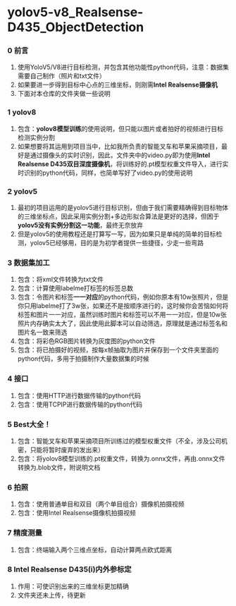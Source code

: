 # yolov5-v8_Realsense-D435_ObjectDetection
### 0 前言
1. 使用YoloV5/V8进行目标检测，并包含其他功能性python代码，注意：数据集需要自己制作（照片和txt文件）
2. 如果要进一步得到目标中心点的三维坐标，则刚需**Intel Realsense摄像机**
3. 下面对本仓库的文件夹做一些说明

### 1 yolov8
1. 包含：**yolov8模型训练**的使用说明，但只能以图片或者拍好的视频进行目标检测实例分割
2. 如果想要将其运用到项目当中，比如我所负责的智能叉车和苹果采摘项目，最好是通过摄像头的实时识别，因此，文件夹中的video.py即为使用**Intel Realsense D435双目深度摄像机**，将训练好的.pt模型权重文件导入，进行实时识别的python代码，同样，也简单写好了video.py的使用说明

### 2 yolov5
1. 最初的项目运用的是yolov5进行目标识别，但由于我们需要精确得到目标物体的三维坐标点，因此采用实例分割+多边形拟合算法是更好的选择，但困于**yolov5没有实例分割这一功能**，最终无奈放弃
2. 但是yolov5的使用教程还是打算写一写，因为如果只是单纯的简单的目标检测，yolov5已经够用，目的是为初学者提供一些捷径，少走一些弯路

### 3 数据集加工
1. 包含：将xml文件转换为txt文件
2. 包含：计算使用labelme打标签的标签总数
3. 包含：令图片和标签**一一对应**的python代码，例如你原本有10w张照片，但是你只用labelme打了3w张，如果还不是按顺序进行的，这时候你会苦恼如何将标签和图片一一对应，虽然训练时图片和标签可以不用一一对应，但是10w张照片内存确实太大了，因此使用此脚本可以自动筛选，原理就是通过标签名和图片名一致来筛选
4. 包含：将彩色RGB图片转换为灰度图的python文件
5. 包含：将已拍摄好的视频，按每x帧抽取为图片并保存到一个文件夹里面的python代码，多用于拍摄制作大量数据集的时候

### 4 接口
1. 包含：使用HTTP进行数据传输的python代码
2. 包含：使用TCPIP进行数据传输的python代码

### 5 Best大全！
1. 包含：智能叉车和苹果采摘项目所训练过的模型权重文件（不全，涉及公司机密，只能将暂时废弃的发出来）
2. 包含：将yolov8模型训练的.pt权重文件，转换为.onnx文件，再由.onnx文件转换为.blob文件，附说明文档

### 6 拍照
1. 包含：使用普通单目和双目（两个单目组合）摄像机拍摄视频
2. 包含：使用Intel Realsense摄像机拍摄视频

### 7 精度测量
1. 包含：终端输入两个三维点坐标，自动计算两点欧式距离

### 8 Intel Realsense D435(i)内外参标定
1. 作用：可使识别出来的三维坐标更加精确
2. 文件夹还未上传，待更新
